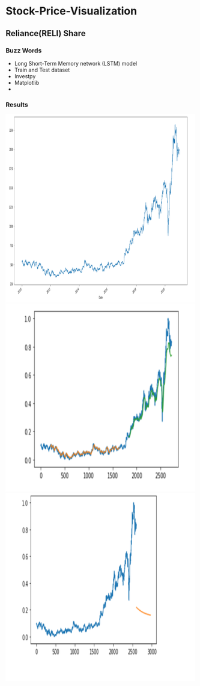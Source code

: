 # Stock-Price-Visualization

## Reliance(RELI) Share 

### Buzz Words
- Long Short-Term Memory network (LSTM) model
- Train and Test dataset
- Investpy
- Matplotlib
- 
### Results

<img src="https://github.com/Nisargpatel16/Stock-Price-Visualization/blob/aa78cba66a67dca6eaeda9b155f43276617aaa5d/Results/CloseValuesOfLast10years.PNG" width="1000" height="500">

<img src="https://github.com/Nisargpatel16/Stock-Price-Visualization/blob/600aa48b8153aa3e148170bb1f55e8666fdf2abe/Results/TrainTestDataset.PNG" width="1000" height="500">

<img src="https://github.com/Nisargpatel16/Stock-Price-Visualization/blob/3e992857c1e5251995583a10194a04fcfd023045/Results/PredictedPrice.PNG" width="1000" height="500">

